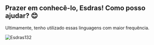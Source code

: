<!--## Olá, meu nome é Esdras-->
## Prazer em conhecê-lo, Esdras! Como posso ajudar? 😊

<!--
**Esdras132/Esdras132** is a ✨ _special_ ✨ repository because its `README.md` (this file) appears on your GitHub profile.

Here are some ideas to get you started:

- 🔭 I’m currently working on ...
- 🌱 I’m currently learning ...
- 👯 I’m looking to collaborate on ...
- 🤔 I’m looking for help with ...
- 💬 Ask me about ...
- 📫 How to reach me: ...
- 😄 Pronouns: ...
- ⚡ Fun fact: ...
-->
Ultimamente, tenho utilizado essas linguagens com maior frequência.
<p><img align="left" src="https://github-readme-stats.vercel.app/api/top-langs/?username=Esdras132&layout=compact&hide=html" alt="Esdras132 " /></p>
